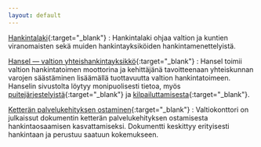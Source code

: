 ```yaml
---
layout: default
---
```


[Hankintalaki](http://www.finlex.fi/fi/laki/ajantasa/2007/20070348){:target="_blank"}
: Hankintalaki ohjaa valtion ja kuntien viranomaisten sekä muiden hankintayksiköiden hankintamenettelyistä.

[Hansel &mdash; valtion yhteishankintayksikkö](https://www.hansel.fi){:target="_blank"}
: Hansel toimii valtion hankintatoimen moottorina ja kehittäjänä tavoitteenaan yhteiskunnan varojen säästäminen lisäämällä tuottavuutta valtion hankintatoimeen. Hanselin sivustolta löytyy monipuolisesti tietoa, myös [puitejärjestelyistä](https://www.hansel.fi/hansel/yhteishankinnat/mika-puitejarjestely/){:target="_blank"} ja [kilpailuttamisesta](https://www.hansel.fi/hansel/yhteishankinnat/kilpailuttaminen/){:target="_blank"}.

[Ketterän palvelukehityksen ostaminen](http://www.esok.fi/stivisuositus/it-palvelut/kettera){:target="_blank"}
: Valtiokonttori on julkaissut dokumentin ketterän palvelukehityksen ostamisesta hankintaosaamisen kasvattamiseksi. Dokumentti keskittyy erityisesti hankintaan ja perustuu saatuun kokemukseen.

